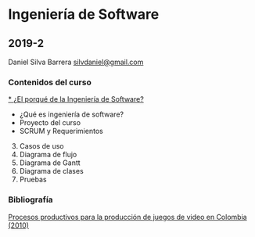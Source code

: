 # Ingeniería de Software
## 2019-2

Daniel Silva Barrera
silvdaniel@gmail.com

### Contenidos del curso

[* ¿El porqué de la Ingeniería de Software?](https://github.com/daniels13ca/Ing_Software/blob/master/Presentaciones/%5BIngSoft%5D%20Clase%201.pdf)
  * ¿Qué es ingeniería de software?
  * Proyecto del curso
* SCRUM y Requerimientos
3. Casos de uso
4. Diagrama de flujo
5. Diagrama de Gantt
7. Diagrama de clases
6. Pruebas

### Bibliografía

[Procesos productivos para la producción de juegos de video en Colombia (2010)](https://github.com/daniels13ca/Ing_Software/blob/master/Bibliograf%C3%ADa/ArticuloCCC.pdf)

